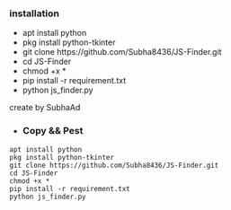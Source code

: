 <h3>installation</h3>
<ul>
  <li>apt install python</li>
  <li>pkg install python-tkinter</li>
  <li>git clone https://github.com/Subha8436/JS-Finder.git</li>
  <li>cd JS-Finder</li>
  <li>chmod +x *</li>
  <li>pip install -r requirement.txt</li>
  <li>python js_finder.py</li>
</ul>
create by SubhaAd

- <h3>Copy && Pest</h3>

```
apt install python
pkg install python-tkinter
git clone https://github.com/Subha8436/JS-Finder.git
cd JS-Finder
chmod +x *
pip install -r requirement.txt
python js_finder.py
```
